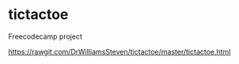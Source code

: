 # tictactoe
Freecodecamp project

https://rawgit.com/DrWilliamsSteven/tictactoe/master/tictactoe.html
